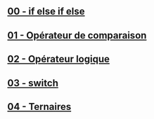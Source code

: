 
## [00 - if else if else](https://github.com/owalid/javascipt_bootcamp/tree/main/01_conditions/00)

## [01 - Opérateur de comparaison](https://github.com/owalid/javascipt_bootcamp/tree/main/01_conditions/01)

## [02 - Opérateur logique](https://github.com/owalid/javascipt_bootcamp/tree/main/01_conditions/02)

## [03 - switch](https://github.com/owalid/javascipt_bootcamp/tree/main/01_conditions/03)

## [04 - Ternaires](https://github.com/owalid/javascipt_bootcamp/tree/main/01_conditions/04)